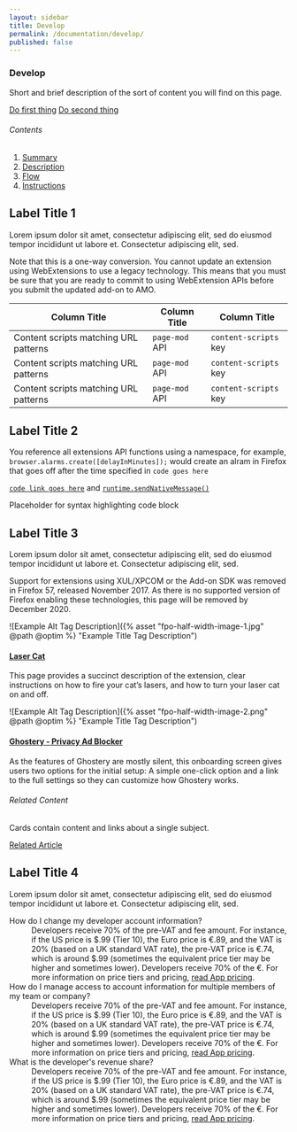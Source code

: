 ```yaml
---
layout: sidebar
title: Develop
permalink: /documentation/develop/
published: false
---
```


<!-- Overview Page Hero Banner -->

<section class="overview-hero" style="background-image: url({% asset "develop-overview-hero-bg.jpg" @optim @path %});">
<div class="module">
<article class="module-content grid-x grid-padding-x">
<div class="cell small-12">
<div class="overview-hero-description" markdown="1">

# Develop

Short and brief description of the sort of content you will find on this page.

</div>
<div class="overview-hero-cta">

<a href="/documentation/develop/getting-started-with-web-ext/" class="button">Do first thing</a>
<a href="/documentation/develop/build-an-extension-in-5-minutes" class="button secondary">Do second thing</a>

</div>
</div>
</article>
</div>
</section>

<!-- END: Overview Page Hero Banner -->

<!-- Single Column Body Module -->

<section class="module">
<aside class="module-aside table-of-contents" markdown="1">

<h6>Contents</h6>

1. [Summary](#summary "Develop Overview Summary")
2. [Description](#description "Develop Overview Description")
3. [Flow](#Flow "Develop Overview Flow")
4. [Instructions](#instructions "Develop Overview Instructions")

</aside>
<article class="module-content grid-x grid-padding-x">
<div class="cell small-12" markdown="1">

## Label Title 1

Lorem ipsum dolor sit amet, consectetur adipiscing elit, sed do eiusmod tempor incididunt ut labore et. Consectetur adipiscing elit, sed. 

<!-- Note -->

<p class="note">Note that this is a one-way conversion. You cannot update an extension using WebExtensions to use a legacy technology. This means that you must be sure that you are ready to commit to using WebExtension APIs before you submit the updated add-on to AMO.</p>

<!-- END: Note -->

<!-- Table -->

<table>
	<thead>
		<tr>
			<th>Column Title</th>
			<th>Column Title</th>
			<th>Column Title</th>
		</tr>
	</thead>
	<tbody>
		<tr>
			<td>Content scripts matching URL patterns</td>
			<td><code>page-mod</code> API</td>
			<td><code>content-scripts</code> key</td>
		</tr>
		<tr>
			<td>Content scripts matching URL patterns</td>
			<td><code>page-mod</code> API</td>
			<td><code>content-scripts</code> key</td>
		</tr>
		<tr>
			<td>Content scripts matching URL patterns</td>
			<td><code>page-mod</code> API</td>
			<td><code>content-scripts</code> key</td>
		</tr>
	</tbody>
</table>

<!-- END: Table -->

## Label Title 2

You reference all extensions API functions using a namespace, for example, `browser.alarms.create([delayInMinutes]);` would create an alram in Firefox that goes off after the time specified in `code goes here`

[`code link goes here`](https://www.firefox.com "Code link example") and [`runtime.sendNativeMessage()`](https://www.firefox.com "Code link example")

<div>
	<p>Placeholder for syntax highlighting code block</p>
</div>

## Label Title 3

Lorem ipsum dolor sit amet, consectetur adipiscing elit, sed do eiusmod tempor incididunt ut labore et. Consectetur adipiscing elit, sed. 

<p class="note alert">Support for extensions using XUL/XPCOM or the Add-on SDK was removed in Firefox 57, released November 2017. As there is no supported version of Firefox enabling these technologies, this page will be removed by December 2020.</p>

</div>
</article>
</section>

<!-- END: Single Column Body Module -->

<!-- Two Column Body Module -->

<section class="module">
<article class="module-content grid-x grid-padding-x align-middle">
<div class="cell small-12 medium-6 medium-order-2" markdown="1">

![Example Alt Tag Description]({% asset "fpo-half-width-image-1.jpg" @path @optim %} "Example Title Tag Description")

</div>
<div class="cell small-12 medium-6" markdown="1">

<h4><a href="https://www.firefox.com" target="_blank" rel="noreferrer noopener" title="External Link Example">Laser Cat</a></h4>

This page provides a succinct description of the extension, clear instructions on how to fire your cat’s lasers, and how to turn your laser cat on and off.

</div>
</article>
</section>

<!-- END: Two Column Body Module -->

<!-- Two Column Body Module With Aside -->

<section class="module">
<article class="module-content grid-x grid-padding-x align-middle">
<div class="cell small-12 medium-6" markdown="1">

![Example Alt Tag Description]({% asset "fpo-half-width-image-2.png" @path @optim %} "Example Title Tag Description")

</div>
<div class="cell small-12 medium-6" markdown="1">

<h4><a href="https://www.firefox.com" target="_blank" rel="noreferrer noopener" title="External Link Example">Ghostery - Privacy Ad Blocker</a></h4>

As the features of Ghostery are mostly silent, this onboarding screen gives users two options for the initial setup: A simple one-click option and a link to the full settings so they can customize how Ghostery works.

</div>
</article>
<aside class="module-aside tile" markdown="1">

###### Related Content

Cards contain content and links about a single subject.

<a href="https://www.firefox.com" target="_blank" rel="noreferrer noopener" title="External Link Example">Related Article</a>

</aside>
</section>

<!-- END: Two Column Body Module With Aside -->

<!-- Single Column Body Module -->

<section class="module">
<article class="module-content grid-x grid-padding-x">
<div class="cell small-12" markdown="1">

## Label Title 4

Lorem ipsum dolor sit amet, consectetur adipiscing elit, sed do eiusmod tempor incididunt ut labore et. Consectetur adipiscing elit, sed. 

<!-- Expandable List -->

<dl class="expandable-list">
<dt>How do I change my developer account information?</dt>
<dd>Developers receive 70% of the pre-VAT and fee amount. For instance, if the US price is $.99 (Tier 10), the Euro price is €.89, and the VAT is 20% (based on a UK standard VAT rate), the pre-VAT price is €.74, which is around $.99 (sometimes the equivalent price tier may be higher and sometimes lower). Developers receive 70% of the €. For more information on price tiers and pricing, <a href="#" title="link title">read App pricing</a>.</dd>

<dt>How do I manage access to account information for multiple members of my team or company?</dt>
<dd>Developers receive 70% of the pre-VAT and fee amount. For instance, if the US price is $.99 (Tier 10), the Euro price is €.89, and the VAT is 20% (based on a UK standard VAT rate), the pre-VAT price is €.74, which is around $.99 (sometimes the equivalent price tier may be higher and sometimes lower). Developers receive 70% of the €. For more information on price tiers and pricing, <a href="#" title="link title">read App pricing</a>.</dd>

<dt>What is the developer's revenue share?</dt>
<dd>Developers receive 70% of the pre-VAT and fee amount. For instance, if the US price is $.99 (Tier 10), the Euro price is €.89, and the VAT is 20% (based on a UK standard VAT rate), the pre-VAT price is €.74, which is around $.99 (sometimes the equivalent price tier may be higher and sometimes lower). Developers receive 70% of the €. For more information on price tiers and pricing, <a href="#" title="link title">read App pricing</a>.</dd>
</dl>

<!-- END: Expandable List -->

</div>
</article>
</section>